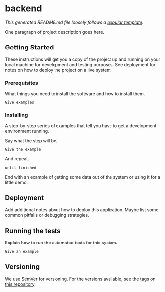 # backend

_This generated README.md file loosely follows a [popular template](https://gist.github.com/PurpleBooth/109311bb0361f32d87a2)._

One paragraph of project description goes here.

## Getting Started

These instructions will get you a copy of the project up and running on your local machine for development and testing purposes. See deployment for notes on how to deploy the project on a live system.

### Prerequisites

What things you need to install the software and how to install them.

```
Give examples
```

### Installing

A step-by-step series of examples that tell you have to get a development environment running.

Say what the step will be.

```
Give the example
```

And repeat.

```
until finished
```

End with an example of getting some data out of the system or using it for a little demo.

## Deployment

Add additional notes about how to deploy this application. Maybe list some common pitfalls or debugging strategies.

## Running the tests

Explain how to run the automated tests for this system.

```
Give an example
```

## Versioning

We use [SemVer](http://semver.org/) for versioning. For the versions available, see the [tags on this repository](https://github.com/tcvem/backend/tags).
